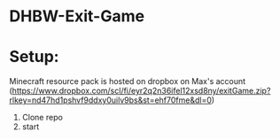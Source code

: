 # DHBW-Exit-Game

# Setup:

Minecraft resource pack is hosted on dropbox on Max's account (https://www.dropbox.com/scl/fi/eyr2q2n36ifel12xsd8ny/exitGame.zip?rlkey=nd47hd1pshvf9ddxy0uilv9bs&st=ehf70fme&dl=0)

1. Clone repo
2. start 
